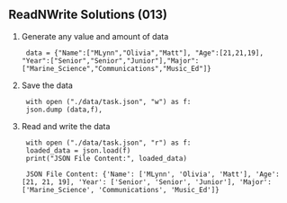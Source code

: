 ## ReadNWrite Solutions (013)

1. Generate any value and amount of data

        data = {"Name":["MLynn","Olivia","Matt"], "Age":[21,21,19], "Year":["Senior","Senior","Junior"],"Major":["Marine_Science","Communications","Music_Ed"]}

2. Save the data

        with open ("./data/task.json", "w") as f:
        json.dump (data,f),

3. Read and write the data

        with open ("./data/task.json", "r") as f:
        loaded_data = json.load(f)
        print("JSON File Content:", loaded_data)

        JSON File Content: {'Name': ['MLynn', 'Olivia', 'Matt'], 'Age': [21, 21, 19], 'Year': ['Senior', 'Senior', 'Junior'], 'Major': ['Marine_Science', 'Communications', 'Music_Ed']}